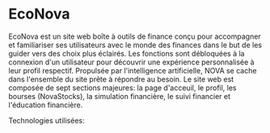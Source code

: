 # EcoNova
EcoNova est un site web boîte à outils de finance conçu pour accompagner et familiariser ses utilisateurs avec le monde des finances dans le but de les guider vers des choix plus éclairés. Les fonctions sont débloquées à la connexion d'un utilisateur pour découvrir une expérience personnalisée à leur profil respectif. Propulsée par l'intelligence artificielle, NOVA se cache dans l'ensemble du site prête à répondre au besoin. Le site web est composée de sept sections majeures: la page d'acceuil, le profil, les bourses (NovaStocks), la simulation financière, le suivi financier et l'éducation financière.

Technologies utilisées:
